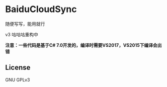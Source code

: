# BaiduCloudSync
随便写写，能用就行

v3 咕咕咕重构中

**注意：一些代码是基于C# 7.0开发的，编译时需要VS2017，VS2015下编译会出错**

## License
GNU GPLv3